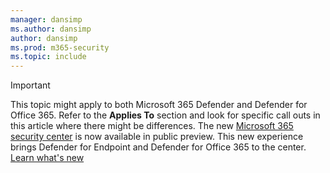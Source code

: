 ```yaml
---
manager: dansimp
ms.author: dansimp
author: dansimp
ms.prod: m365-security
ms.topic: include
---
```


> [!IMPORTANT]
> This topic might apply to both Microsoft 365 Defender and Defender for Office 365. Refer to the **Applies To** section and look for specific call outs in this article where there might be differences. The new [Microsoft 365 security center](https://security.microsoft.com) is now available in public preview. This new experience brings Defender for Endpoint and Defender for Office 365 to the center. [Learn what's new](https://docs.microsoft.com/microsoft-365/security/mtp/overview-security-center)

